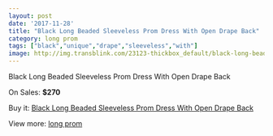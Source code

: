 ```yaml
---
layout: post
date: '2017-11-28'
title: "Black Long Beaded Sleeveless Prom Dress With Open Drape Back"
category: long prom
tags: ["black","unique","drape","sleeveless","with"]
image: http://img.transblink.com/23123-thickbox_default/black-long-beaded-sleeveless-prom-dress-with-open-drape-back.jpg
---
```

Black Long Beaded Sleeveless Prom Dress With Open Drape Back

On Sales: **$270**
<a href="https://www.transblink.com/en/long-prom/7333-black-long-beaded-sleeveless-prom-dress-with-open-drape-back.html"><amp-img layout="responsive" width="600" height="600" src="//img.transblink.com/23123-thickbox_default/black-long-beaded-sleeveless-prom-dress-with-open-drape-back.jpg" alt="Black Long Beaded Sleeveless Prom Dress With Open Drape Back 0" /></a>
<a href="https://www.transblink.com/en/long-prom/7333-black-long-beaded-sleeveless-prom-dress-with-open-drape-back.html"><amp-img layout="responsive" width="600" height="600" src="//img.transblink.com/23124-thickbox_default/black-long-beaded-sleeveless-prom-dress-with-open-drape-back.jpg" alt="Black Long Beaded Sleeveless Prom Dress With Open Drape Back 1" /></a>

Buy it: [Black Long Beaded Sleeveless Prom Dress With Open Drape Back](https://www.transblink.com/en/long-prom/7333-black-long-beaded-sleeveless-prom-dress-with-open-drape-back.html "Black Long Beaded Sleeveless Prom Dress With Open Drape Back")

View more: [long prom](https://www.transblink.com/en/58-long-prom "long prom")